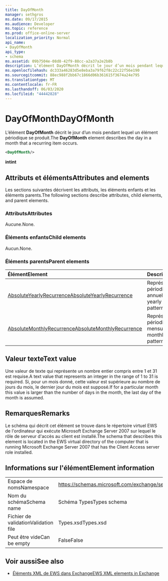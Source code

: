 ```yaml
---
title: DayOfMonth
manager: sethgros
ms.date: 09/17/2015
ms.audience: Developer
ms.topic: reference
ms.prod: office-online-server
localization_priority: Normal
api_name:
- DayOfMonth
api_type:
- schema
ms.assetid: 09b7504e-08d8-42f9-88cc-a2a37a2e2b8b
description: L’élément DayOfMonth décrit le jour d’un mois pendant lequel un élément périodique se produit.
ms.openlocfilehash: dc333a46283d5e8eba3a79f62f8c22c22f56e190
ms.sourcegitcommit: 88ec988f2bb67c1866d06b361615f3674a24e795
ms.translationtype: MT
ms.contentlocale: fr-FR
ms.lasthandoff: 06/03/2020
ms.locfileid: "44442828"
---
```

# <a name="dayofmonth"></a><span data-ttu-id="03136-103">DayOfMonth</span><span class="sxs-lookup"><span data-stu-id="03136-103">DayOfMonth</span></span>

<span data-ttu-id="03136-104">L’élément **DayOfMonth** décrit le jour d’un mois pendant lequel un élément périodique se produit.</span><span class="sxs-lookup"><span data-stu-id="03136-104">The **DayOfMonth** element describes the day in a month that a recurring item occurs.</span></span> 
  
```xml
<DayOfMonth/>
```

<span data-ttu-id="03136-105">**int**</span><span class="sxs-lookup"><span data-stu-id="03136-105">**int**</span></span>

## <a name="attributes-and-elements"></a><span data-ttu-id="03136-106">Attributs et éléments</span><span class="sxs-lookup"><span data-stu-id="03136-106">Attributes and elements</span></span>

<span data-ttu-id="03136-107">Les sections suivantes décrivent les attributs, les éléments enfants et les éléments parents.</span><span class="sxs-lookup"><span data-stu-id="03136-107">The following sections describe attributes, child elements, and parent elements.</span></span>
  
### <a name="attributes"></a><span data-ttu-id="03136-108">Attributs</span><span class="sxs-lookup"><span data-stu-id="03136-108">Attributes</span></span>

<span data-ttu-id="03136-109">Aucune.</span><span class="sxs-lookup"><span data-stu-id="03136-109">None.</span></span>
  
### <a name="child-elements"></a><span data-ttu-id="03136-110">Éléments enfants</span><span class="sxs-lookup"><span data-stu-id="03136-110">Child elements</span></span>

<span data-ttu-id="03136-111">Aucun.</span><span class="sxs-lookup"><span data-stu-id="03136-111">None.</span></span>
  
### <a name="parent-elements"></a><span data-ttu-id="03136-112">Éléments parents</span><span class="sxs-lookup"><span data-stu-id="03136-112">Parent elements</span></span>

|<span data-ttu-id="03136-113">**Élément**</span><span class="sxs-lookup"><span data-stu-id="03136-113">**Element**</span></span>|<span data-ttu-id="03136-114">**Description**</span><span class="sxs-lookup"><span data-stu-id="03136-114">**Description**</span></span>|
|:-----|:-----|
|[<span data-ttu-id="03136-115">AbsoluteYearlyRecurrence</span><span class="sxs-lookup"><span data-stu-id="03136-115">AbsoluteYearlyRecurrence</span></span>](absoluteyearlyrecurrence.md) <br/> |<span data-ttu-id="03136-116">Représente une périodicité annuelle.</span><span class="sxs-lookup"><span data-stu-id="03136-116">Represents a yearly recurrence pattern.</span></span>  <br/> |
|[<span data-ttu-id="03136-117">AbsoluteMonthlyRecurrence</span><span class="sxs-lookup"><span data-stu-id="03136-117">AbsoluteMonthlyRecurrence</span></span>](absolutemonthlyrecurrence.md) <br/> |<span data-ttu-id="03136-118">Représente une périodicité mensuelle.</span><span class="sxs-lookup"><span data-stu-id="03136-118">Represents a monthly recurrence pattern.</span></span>  <br/> |
   
## <a name="text-value"></a><span data-ttu-id="03136-119">Valeur texte</span><span class="sxs-lookup"><span data-stu-id="03136-119">Text value</span></span>

<span data-ttu-id="03136-120">Une valeur de texte qui représente un nombre entier compris entre 1 et 31 est requise.</span><span class="sxs-lookup"><span data-stu-id="03136-120">A text value that represents an integer in the range of 1 to 31 is required.</span></span> <span data-ttu-id="03136-121">Si, pour un mois donné, cette valeur est supérieure au nombre de jours du mois, le dernier jour du mois est supposé.</span><span class="sxs-lookup"><span data-stu-id="03136-121">If for a particular month this value is larger than the number of days in the month, the last day of the month is assumed.</span></span>
  
## <a name="remarks"></a><span data-ttu-id="03136-122">Remarques</span><span class="sxs-lookup"><span data-stu-id="03136-122">Remarks</span></span>

<span data-ttu-id="03136-123">Le schéma qui décrit cet élément se trouve dans le répertoire virtuel EWS de l'ordinateur qui exécute Microsoft Exchange Server 2007 sur lequel le rôle de serveur d'accès au client est installé.</span><span class="sxs-lookup"><span data-stu-id="03136-123">The schema that describes this element is located in the EWS virtual directory of the computer that is running Microsoft Exchange Server 2007 that has the Client Access server role installed.</span></span>
  
## <a name="element-information"></a><span data-ttu-id="03136-124">Informations sur l'élément</span><span class="sxs-lookup"><span data-stu-id="03136-124">Element information</span></span>

|||
|:-----|:-----|
|<span data-ttu-id="03136-125">Espace de noms</span><span class="sxs-lookup"><span data-stu-id="03136-125">Namespace</span></span>  <br/> |https://schemas.microsoft.com/exchange/services/2006/types  <br/> |
|<span data-ttu-id="03136-126">Nom du schéma</span><span class="sxs-lookup"><span data-stu-id="03136-126">Schema name</span></span>  <br/> |<span data-ttu-id="03136-127">Schéma Types</span><span class="sxs-lookup"><span data-stu-id="03136-127">Types schema</span></span>  <br/> |
|<span data-ttu-id="03136-128">Fichier de validation</span><span class="sxs-lookup"><span data-stu-id="03136-128">Validation file</span></span>  <br/> |<span data-ttu-id="03136-129">Types.xsd</span><span class="sxs-lookup"><span data-stu-id="03136-129">Types.xsd</span></span>  <br/> |
|<span data-ttu-id="03136-130">Peut être vide</span><span class="sxs-lookup"><span data-stu-id="03136-130">Can be empty</span></span>  <br/> |<span data-ttu-id="03136-131">False</span><span class="sxs-lookup"><span data-stu-id="03136-131">False</span></span>  <br/> |
   
## <a name="see-also"></a><span data-ttu-id="03136-132">Voir aussi</span><span class="sxs-lookup"><span data-stu-id="03136-132">See also</span></span>

- [<span data-ttu-id="03136-133">Éléments XML de EWS dans Exchange</span><span class="sxs-lookup"><span data-stu-id="03136-133">EWS XML elements in Exchange</span></span>](ews-xml-elements-in-exchange.md)

